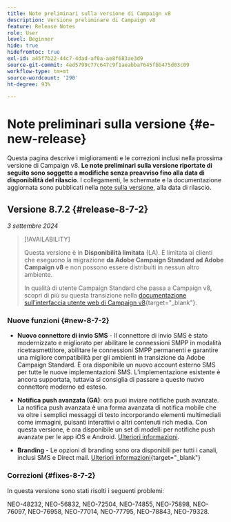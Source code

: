 ```yaml
---
title: Note preliminari sulla versione di Campaign v8
description: Versione preliminare di Campaign v8
feature: Release Notes
role: User
level: Beginner
hide: true
hidefromtoc: true
exl-id: a45f7b22-44c7-4dad-af0a-ae8f683ae3d9
source-git-commit: 4ed5799c77c647c9f1aeabba7645fbb475d03c09
workflow-type: tm+mt
source-wordcount: '290'
ht-degree: 93%

---
```


# Note preliminari sulla versione {#e-new-release}

Questa pagina descrive i miglioramenti e le correzioni inclusi nella prossima versione di Campaign v8. **Le note preliminari sulla versione riportate di seguito sono soggette a modifiche senza preavviso fino alla data di disponibilità del rilascio**. I collegamenti, le schermate e la documentazione aggiornata sono pubblicati nella [note sulla versione](release-notes.md), alla data di rilascio.


## Versione 8.7.2 {#release-8-7-2}

_3 settembre 2024_

>[!AVAILABILITY]
>
>Questa versione è in **Disponibilità limitata** (LA). È limitata ai clienti che eseguono la migrazione **da Adobe Campaign Standard ad Adobe Campaign v8** e non possono essere distribuiti in nessun altro ambiente.
>
>In qualità di utente Campaign Standard che passa a Campaign v8, scopri di più su questa transizione nella [documentazione sull’interfaccia utente web di Campaign v8](https://experienceleague.adobe.com/docs/campaign-web/v8/start/acs-migration.html){target="_blank"}.

### Nuove funzioni {#new-8-7-2}

* **Nuovo connettore di invio SMS** - Il connettore di invio SMS è stato modernizzato e migliorato per abilitare le connessioni SMPP in modalità ricetrasmettitore, abilitare le connessioni SMPP permanenti e garantire una migliore compatibilità per gli ambienti in transizione da Adobe Campaign Standard. È ora disponibile un nuovo account esterno SMS per tutte le nuove implementazioni SMS. L’implementazione esistente è ancora supportata, tuttavia si consiglia di passare a questo nuovo connettore moderno ed esteso.

* **Notifica push avanzata (GA)**: ora puoi inviare notifiche push avanzate. La notifica push avanzata è una forma avanzata di notifica mobile che va oltre i semplici messaggi di testo incorporando elementi multimediali come immagini, pulsanti interattivi o altri contenuti rich media. Con questa versione, è ora disponibile un set di modelli per notifiche push avanzate per le app iOS e Android. [Ulteriori informazioni](../send/rich-push-android.md).

* **Branding** - Le opzioni di branding sono ora disponibili per tutti i canali, inclusi SMS e Direct mail. [Ulteriori informazioni](https://experienceleague.adobe.com/docs/campaign-web/v8/conf/branding/branding-gs.html){target="_blank"}


### Correzioni {#fixes-8-7-2}

In questa versione sono stati risolti i seguenti problemi:

NEO-48232, NEO-56832, NEO-72504, NEO-74855, NEO-75898, NEO-76097, NEO-76958, NEO-77014, NEO-77795, NEO-78843, NEO-79328.
